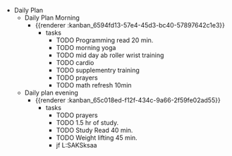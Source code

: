 - Daily Plan
	- Daily Plan Morning
		- {{renderer :kanban_6594fd13-57e4-45d3-bc40-57897642c1e3}}
			- tasks
				- TODO Programming read 20 min.
				- TODO morning yoga
				- TODO mid day ab roller wrist training
				- TODO cardio
				- TODO supplementry training
				- TODO prayers
				- TODO math refresh 10min
	- Daily plan evening
		- {{renderer :kanban_65c018ed-f12f-434c-9a66-2f59fe02ad55}}
			- tasks
				- TODO prayers
				- TODO 1.5 hr of study.
				- TODO Study Read 40 min.
				- TODO Weight lifting 45 min.
				- jf L:SAKSksaa